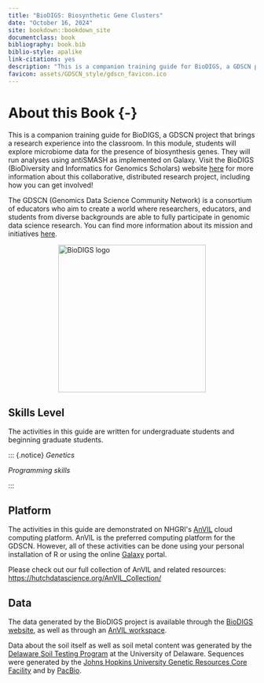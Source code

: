 ```yaml
---
title: "BioDIGS: Biosynthetic Gene Clusters"
date: "October 16, 2024"
site: bookdown::bookdown_site
documentclass: book
bibliography: book.bib
biblio-style: apalike
link-citations: yes
description: "This is a companion training guide for BioDIGS, a GDSCN project."
favicon: assets/GDSCN_style/gdscn_favicon.ico
---
```



# About this Book {-}

This is a companion training guide for BioDIGS, a GDSCN project that brings a research experience into the classroom. In this module, students will explore microbiome data for the presence of biosynthesis genes. They will run analyses using antiSMASH as implemented on Galaxy. Visit the BioDIGS (BioDiversity and Informatics for Genomics Scholars) website [here](https://biodigs.org/) for more information about this collaborative, distributed research project, including how you can get involved!

The GDSCN (Genomics Data Science Community Network) is a consortium of educators who aim to create a world where researchers, educators, and students from diverse backgrounds are able to fully participate in genomic data science research. You can find more information about its mission and initiatives [here](https://www.gdscn.org/home).

<img src="https://raw.githubusercontent.com/fhdsl/GDSCN_BioDIGS_Book/main/assets/GDSCN_style/logo_BioDIGS_final.png" alt="BioDIGS logo" width="300px" style="display: block; margin: auto;" />

## Skills Level

The activities in this guide are written for undergraduate students and beginning graduate students. 

::: {.notice}
_Genetics_
<!-- **Beginner**: some genetics knowledge needed -->

_Programming skills_
<!-- **Novice**: no programming experience needed -->
:::

## Platform

The activities in this guide are demonstrated on NHGRI's [AnVIL](https://anvilproject.org/) cloud computing platform. AnVIL is the preferred computing platform for the GDSCN. However, all of these activities can be done using your personal installation of R or using the online [Galaxy](usegalaxy.org) portal.

Please check out our full collection of AnVIL and related resources: https://hutchdatascience.org/AnVIL_Collection/

## Data

The data generated by the BioDIGS project is available through the [BioDIGS website](biodigs.org), as well as through an [AnVIL workspace](https://anvilproject.org).

Data about the soil itself as well as soil metal content was generated by the [Delaware Soil Testing Program](https://www.udel.edu/canr/cooperative-extension/environmental-stewardship/soil-testing/) at the University of Delaware. Sequences were generated by the [Johns Hopkins University Genetic Resources Core Facility](https://grcf.jhmi.edu/) and by [PacBio](https://www.pacb.com/).
